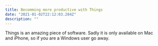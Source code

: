 ```yaml
---
title: Becomming more productive with Things
date: "2021-01-02T22:12:03.284Z"
description: ""
---
```


Things is an amazing piece of software. Sadly it is only available on Mac and iPhone, so if you are a Windows user go away.
